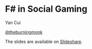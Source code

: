 # F# in Social Gaming #

Yan Cui

[@theburningmonk](https://twitter.com/theburningmonk)

The slides are available on [Slideshare](http://www.slideshare.net/theburningmonk/f-in-social-gaming-codemash-15).